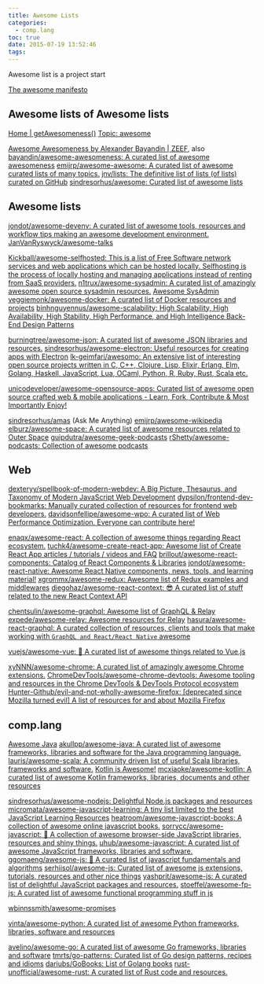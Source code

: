 ```yaml
---
title: Awesome Lists
categories:
  - comp.lang
toc: true
date: 2015-07-19 13:52:46
tags:
---
```


Awesome list is a project start

[The awesome manifesto](https://github.com/sindresorhus/awesome/blob/master/awesome.md)

## Awesome lists of Awesome lists

[Home | getAwesomeness()](https://getawesomeness.herokuapp.com/)
[Topic: awesome](https://github.com/topics/awesome)

[Awesome Awesomeness by Alexander Bayandin | ZEEF](https://awesome-awesomeness.zeef.com/alexander.bayandin), also [bayandin/awesome-awesomeness: A curated list of awesome awesomeness](https://github.com/bayandin/awesome-awesomeness)
[emijrp/awesome-awesome: A curated list of awesome curated lists of many topics.](https://github.com/emijrp/awesome-awesome)
[jnv/lists: The definitive list of lists (of lists) curated on GitHub](https://github.com/jnv/lists)
[sindresorhus/awesome: Curated list of awesome lists](https://github.com/sindresorhus/awesome)

## Awesome lists

[jondot/awesome-devenv: A curated list of awesome tools, resources and workflow tips making an awesome development environment.](https://github.com/jondot/awesome-devenv)
[JanVanRyswyck/awesome-talks](https://github.com/JanVanRyswyck/awesome-talks)

[Kickball/awesome-selfhosted: This is a list of Free Software network services and web applications which can be hosted locally. Selfhosting is the process of locally hosting and managing applications instead of renting from SaaS providers.](https://github.com/Kickball/awesome-selfhosted)
[n1trux/awesome-sysadmin: A curated list of amazingly awesome open source sysadmin resources.](https://github.com/n1trux/awesome-sysadmin)
[Awesome SysAdmin](https://sysadmin.libhunt.com/)
[veggiemonk/awesome-docker: A curated list of Docker resources and projects](https://github.com/veggiemonk/awesome-docker)
[binhnguyennus/awesome-scalability: High Scalability, High Availability, High Stability, High Performance, and High Intelligence Back-End Design Patterns](https://github.com/binhnguyennus/awesome-scalability)

[burningtree/awesome-json: A curated list of awesome JSON libraries and resources.](https://github.com/burningtree/awesome-json)
[sindresorhus/awesome-electron: Useful resources for creating apps with Electron](https://github.com/sindresorhus/awesome-electron)
[lk-geimfari/awesomo: An extensive list of interesting open source projects written in С, C++, Clojure, Lisp, Elixir, Erlang, Elm, Golang, Haskell, JavaScript, Lua, OCaml, Python, R, Ruby, Rust, Scala etc.](https://github.com/lk-geimfari/awesomo)

[unicodeveloper/awesome-opensource-apps: Curated list of awesome open source crafted web & mobile applications - Learn, Fork, Contribute & Most Importantly Enjoy!](https://github.com/unicodeveloper/awesome-opensource-apps)

[sindresorhus/amas](https://github.com/sindresorhus/amas) (Ask Me Anything)
[emijrp/awesome-wikipedia](https://github.com/emijrp/awesome-wikipedia)
[elburz/awesome-space: A curated list of awesome resources related to Outer Space](https://github.com/elburz/awesome-space)
[guipdutra/awesome-geek-podcasts](https://github.com/guipdutra/awesome-geek-podcasts)
[rShetty/awesome-podcasts: Collection of awesome podcasts](https://github.com/rShetty/awesome-podcasts)

## Web

[dexteryy/spellbook-of-modern-webdev: A Big Picture, Thesaurus, and Taxonomy of Modern JavaScript Web Development](https://github.com/dexteryy/spellbook-of-modern-webdev)
[dypsilon/frontend-dev-bookmarks: Manually curated collection of resources for frontend web developers.](https://github.com/dypsilon/frontend-dev-bookmarks)
[davidsonfellipe/awesome-wpo: A curated list of Web Performance Optimization. Everyone can contribute here!](https://github.com/davidsonfellipe/awesome-wpo)

[enaqx/awesome-react: A collection of awesome things regarding React ecosystem.](https://github.com/enaqx/awesome-react)
[tuchk4/awesome-create-react-app: Awesome list of Create React App articles / tutorials / videos and FAQ](https://github.com/tuchk4/awesome-create-react-app)
[brillout/awesome-react-components: Catalog of React Components & Libraries](https://github.com/brillout/awesome-react-components)
[jondot/awesome-react-native: Awesome React Native components, news, tools, and learning material!](https://github.com/jondot/awesome-react-native)
[xgrommx/awesome-redux: Awesome list of Redux examples and middlewares](https://github.com/xgrommx/awesome-redux)
[diegohaz/awesome-react-context: 😎 A curated list of stuff related to the new React Context API](https://github.com/diegohaz/awesome-react-context)

[chentsulin/awesome-graphql: Awesome list of GraphQL & Relay](https://github.com/chentsulin/awesome-graphql)
[expede/awesome-relay: Awesome resources for Relay](https://github.com/expede/awesome-relay)
[hasura/awesome-react-graphql: A curated collection of resources, clients and tools that make working with `GraphQL and React/React Native` awesome](https://github.com/hasura/awesome-react-graphql)

[vuejs/awesome-vue: 🎉 A curated list of awesome things related to Vue.js](https://github.com/vuejs/awesome-vue)

[xyNNN/awesome-chrome: A curated list of amazingly awesome Chrome extensions.](https://github.com/xyNNN/awesome-chrome)
[ChromeDevTools/awesome-chrome-devtools: Awesome tooling and resources in the Chrome DevTools & DevTools Protocol ecosystem](https://github.com/ChromeDevTools/awesome-chrome-devtools)
[Hunter-Github/evil-and-not-wholly-awesome-firefox: [deprecated since Mozilla turned evil] A list of resources for and about Mozilla Firefox](https://github.com/Hunter-Github/evil-and-not-wholly-awesome-firefox)

## comp.lang

[Awesome Java](https://java.libhunt.com/)
[akullpp/awesome-java: A curated list of awesome frameworks, libraries and software for the Java programming language.](https://github.com/akullpp/awesome-java)
[lauris/awesome-scala: A community driven list of useful Scala libraries, frameworks and software.](https://github.com/lauris/awesome-scala)
[Kotlin is Awesome!](https://kotlin.link/)
[mcxiaoke/awesome-kotlin: A curated list of awesome Kotlin frameworks, libraries, documents and other resources](https://github.com/mcxiaoke/awesome-kotlin)

[sindresorhus/awesome-nodejs: Delightful Node.js packages and resources](https://github.com/sindresorhus/awesome-nodejs)
[micromata/awesome-javascript-learning: A tiny list limited to the best JavaScript Learning Resources](https://github.com/micromata/awesome-javascript-learning)
[heatroom/awesome-javascript-books: A collection of awesome online javascript books.](https://github.com/heatroom/awesome-javascript-books)
[sorrycc/awesome-javascript: 🐢 A collection of awesome browser-side JavaScript libraries, resources and shiny things.](https://github.com/sorrycc/awesome-javascript)
[uhub/awesome-javascript: A curated list of awesome JavaScript frameworks, libraries and software.](https://github.com/uhub/awesome-javascript)
[ggomaeng/awesome-js: 🦄 A curated list of javascript fundamentals and algorithms](https://github.com/ggomaeng/awesome-js)
[serhiisol/awesome-js: Сurated list of awesome js extensions, tutorials, resources and other nice things](https://github.com/serhiisol/awesome-js)
[yashprit/awesome-js: A curated list of delightful JavaScript packages and resources.](https://github.com/yashprit/awesome-js)
[stoeffel/awesome-fp-js: A curated list of awesome functional programming stuff in js](https://github.com/stoeffel/awesome-fp-js)

[wbinnssmith/awesome-promises](https://github.com/wbinnssmith/awesome-promises)

[vinta/awesome-python: A curated list of awesome Python frameworks, libraries, software and resources](https://github.com/vinta/awesome-python)

[avelino/awesome-go: A curated list of awesome Go frameworks, libraries and software](https://github.com/avelino/awesome-go)
[tmrts/go-patterns: Curated list of Go design patterns, recipes and idioms](https://github.com/tmrts/go-patterns)
[dariubs/GoBooks: List of Golang books](https://github.com/dariubs/GoBooks)
[rust-unofficial/awesome-rust: A curated list of Rust code and resources.](https://github.com/rust-unofficial/awesome-rust)

